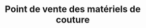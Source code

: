 ---
title: "Point de vente des matériels de couture"
url: /diecke/point-de-vente-des-materiels-de-couture/
shop: Schneiderei
---
